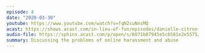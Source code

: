 ```yaml
---
episode: 4
date: "2020-03-30"
youtube: https://www.youtube.com/watch?v=fqN2cuNnsMQ
acast: https://shows.acast.com/in-lieu-of-fun/episodes/danielle-citron-take-2
audio-file: https://sphinx.acast.com/p/open/s/6071b87945e5c6581e2e5575/e/607999e5c5fcab5cc91b073f/media.mp3
summary: Discussing the problems of online harassment and abuse
---
```

